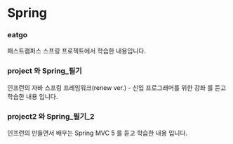 <h1>Spring</h1>

<h3>eatgo</h3>  
패스트캠퍼스 스프링 프로젝트에서 학습한 내용입니다.

<h3>project 와 Spring_필기</h3>  
인프런의 자바 스프링 프레임워크(renew ver.) - 신입 프로그래머를 위한 강좌  
를 듣고 학습한 내용 입니다.

<h3>project2 와 Spring_필기_2</h3>
인프런의 만들면서 배우는 Spring MVC 5
를 듣고 학습한 내용 입니다.


